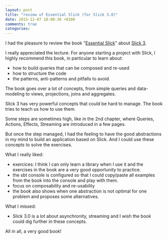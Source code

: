 ```yaml
---
layout: post
title: "review of Essential Slick (for Slick 3.0)"
date: 2015-12-07 18:00:36 +0100
comments: true
categories: 
---
```


I had the pleasure to review the book "[Essential Slick](http://underscore.io/books/essential-slick/)" about [Slick 3](http://slick.typesafe.com/).

I really appreciated the lecture. For anyone starting a project with Slick, I highly recommend this book, in particular to learn about:

- how to build queries that can be composed and re-used
- how to structure the code
- the patterns, anti-patterns and pitfalls to avoid.


The book goes over a lot of concepts, from simple queries and data-modeling to views, projections, joins and aggregates.

Slick 3 has very powerful concepts that could be hard to manage. The book tries to teach us how to use them. 

Some steps are sometimes high, like in the 2nd chapter, where Queries, Actions, Effects, Streaming are introduced in a few pages.

But once the step managed, I had the feeling to have the good abstractions in my mind to build an application based on Slick. And I could use these concepts to solve the exercises.


What I really liked:

- exercices: I think I can only learn a library when I use it and the exercises in the book are a very good opportunity to practice.
- the sbt console is configured so that I could copy/paste all examples from the book into the console and play with them.
- focus on composability and re-usability
- the book also shows when one abstraction is not optimal for one problem and proposes some alternatives.

What I missed:

- Slick 3.0 is a lot about asynchronity, streaming and I wish the book could dig further in these concepts.

All in all, a very good book!

